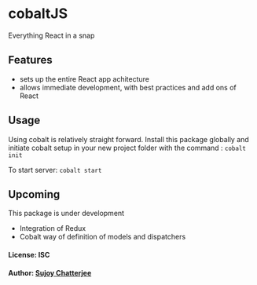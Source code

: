 # cobaltJS

Everything React in a snap

## Features

* sets up the entire React app achitecture
* allows immediate development, with best practices and add ons of React

## Usage
Using cobalt is relatively straight forward. Install this package globally and initiate cobalt setup in your new project folder with the command : ``` cobalt init ```

To start server:
``` cobalt start  ```


## Upcoming
This package is under development

* Integration of Redux
* Cobalt way of definition of models and dispatchers


#### License: ISC
#### Author: [Sujoy Chatterjee](http://github.com/sujoychatter)
